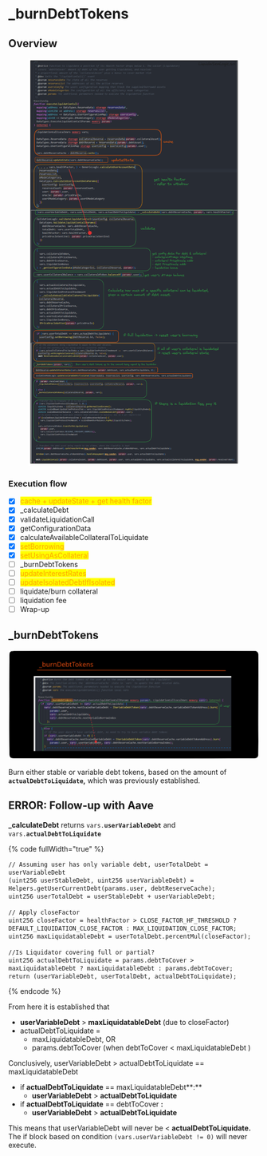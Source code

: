 # \_burnDebtTokens

## Overview

<figure><img src="../../.gitbook/assets/image (205).png" alt=""><figcaption></figcaption></figure>

### Execution flow

* [x] <mark style="color:orange;">cache + updateState + get health factor</mark>
* [x] \_calculateDebt
* [x] validateLiquidationCall
* [x] getConfigurationData
* [x] calculateAvailableCollateralToLiquidate
* [x] <mark style="color:orange;">setBorrowing</mark>
* [x] <mark style="color:orange;">setUsingAsCollateral</mark>
* [ ] \_burnDebtTokens
* [ ] <mark style="color:orange;">updateInterestRates</mark>
* [ ] <mark style="color:orange;">updateIsolatedDebtIfIsolated</mark>
* [ ] liquidate/burn collateral
* [ ] liquidation fee
* [ ] Wrap-up

## \_burnDebtTokens

<img src="../../.gitbook/assets/file.excalidraw (1) (2).svg" alt="" class="gitbook-drawing">

Burn either stable or variable debt tokens, based on the amount of **`actualDebtToLiquidate`,** which was previously established.







## ERROR: Follow-up with Aave&#x20;

**\_calculateDebt** returns `vars.`**`userVariableDebt`** and `vars.`**`actualDebtToLiquidate`**

{% code fullWidth="true" %}
```solidity
// Assuming user has only variable debt, userTotalDebt = userVariableDebt
(uint256 userStableDebt, uint256 userVariableDebt) = Helpers.getUserCurrentDebt(params.user, debtReserveCache);
uint256 userTotalDebt = userStableDebt + userVariableDebt;

// Apply closeFactor
uint256 closeFactor = healthFactor > CLOSE_FACTOR_HF_THRESHOLD ? DEFAULT_LIQUIDATION_CLOSE_FACTOR : MAX_LIQUIDATION_CLOSE_FACTOR;
uint256 maxLiquidatableDebt = userTotalDebt.percentMul(closeFactor);

//Is Liquidator covering full or partial?
uint256 actualDebtToLiquidate = params.debtToCover > maxLiquidatableDebt ? maxLiquidatableDebt : params.debtToCover;
return (userVariableDebt, userTotalDebt, actualDebtToLiquidate);
```
{% endcode %}

From here it is established that&#x20;

* **userVariableDebt** > **maxLiquidatableDebt** (due to closeFactor)
* actualDebtToLiquidate =&#x20;
  * maxLiquidatableDebt, OR
  * params.debtToCover (when debtToCover < maxLiquidatableDebt )

Conclusively, userVariableDebt > actualDebtToLiquidate == maxLiquidatableDebt&#x20;

* if **actualDebtToLiquidate** == maxLiquidatableDebt**:**&#x20;
  * **userVariableDebt** > **actualDebtToLiquidate**&#x20;
* if **actualDebtToLiquidate** == debtToCover **:**&#x20;
  * **userVariableDebt** > **actualDebtToLiquidate**&#x20;

This means that userVariableDebt will never be < **actualDebtToLiquidate.** The if block based on condition `(vars.userVariableDebt != 0)` will never execute.
